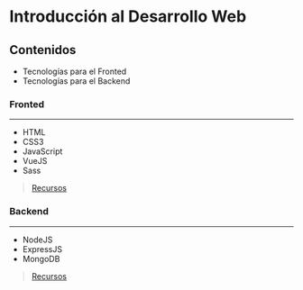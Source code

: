 # Introducción al Desarrollo Web

## Contenidos
* Tecnologías para el Fronted
* Tecnologías para el Backend




### Fronted
--------
- HTML
- CSS3
- JavaScript
- VueJS
- Sass

> [Recursos](https://drive.google.com/drive/folders/12fosGHXLCcPp5tQHVlNAhC4IVSHtBWC7?usp=sharing)



### Backend
--------
- NodeJS
- ExpressJS
- MongoDB

> [Recursos](https://drive.google.com/drive/folders/1gh9aNz-Nmmhqy6zaflpp01K3dk5FtMyf?usp=sharing)
